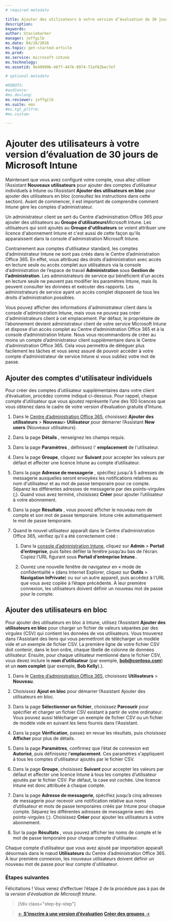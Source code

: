 ```yaml
---
# required metadata

title: Ajouter des utilisateurs à votre version d’évaluation de 30 jours de Microsoft Intune | Microsoft Intune
description:
keywords:
author: Staciebarker
manager: jeffgilb
ms.date: 04/28/2016
ms.topic: get-started-article
ms.prod:
ms.service: microsoft-intune
ms.technology:
ms.assetid: 9e40999b-46f7-447b-8974-72af82bec7ef

# optional metadata

#ROBOTS:
#audience:
#ms.devlang:
ms.reviewer: jeffgilb
ms.suite: ems
#ms.tgt_pltfrm:
#ms.custom:

---
```


# Ajouter des utilisateurs à votre version d’évaluation de 30 jours de Microsoft Intune
Maintenant que vous avez configuré votre compte, vous allez utiliser l’Assistant **Nouveaux utilisateurs** pour ajouter des comptes d’utilisateur individuels à Intune ou l’Assistant **Ajouter des utilisateurs en bloc** pour ajouter des utilisateurs en bloc (consultez les instructions dans cette section).  Avant de commencer, il est important de comprendre comment Intune gère les comptes d'administrateur.

Un administrateur client se sert du Centre d’administration Office 365 pour ajouter des utilisateurs au **Groupe d’utilisateurs**Microsoft Intune. Les utilisateurs qui sont ajoutés au  **Groupe d'utilisateurs** se voient attribuer une licence d'abonnement Intune et c'est aussi de cette façon qu'ils apparaissent dans la console d'administration Microsoft Intune.

Contrairement aux comptes d’utilisateur standard, les comptes d’administrateur Intune ne sont pas créés dans le Centre d’administration Office 365. En effet, vous attribuez des droits d’administration avec accès en lecture seule ou accès complet aux utilisateurs via la console d’administration de l’espace de travail **Administration** sous **Gestion de l’administration**. Les administrateurs de service qui bénéficient d'un accès en lecture seule ne peuvent pas modifier les paramètres Intune, mais ils peuvent consulter les données et exécuter des rapports. Les administrateurs de service ayant un accès complet disposent de tous les droits d'administration possibles.

Vous pouvez afficher des informations d'administrateur client dans la console d'administration Intune, mais vous ne pouvez pas créer d'administrateurs client à cet emplacement. Par défaut, le propriétaire de l’abonnement devient administrateur client de votre service Microsoft Intune et dispose d’un accès complet au Centre d’administration Office 365 et à la console d’administration Intune. Nous vous recommandons de créer au moins un compte d’administrateur client supplémentaire dans le Centre d’administration Office 365. Cela vous permettra de déléguer plus facilement les tâches et vous serez assuré de pouvoir accéder à votre compte d’administrateur de service Intune si vous oubliez votre mot de passe.

## Ajouter des comptes d'utilisateur individuels
Pour créer des comptes d’utilisateur supplémentaires dans votre client d’évaluation, procédez comme indiqué ci-dessous. Pour rappel, chaque compte d’utilisateur que vous ajoutez représente l’une des 100 licences que vous obtenez dans le cadre de votre version d’évaluation gratuite d’Intune.

1.  Dans le [Centre d’administration Office 365](http://go.microsoft.com/fwlink/p/?LinkId=698854), choisissez **Ajouter des utilisateurs** &gt; **Nouveau**&gt; **Utilisateur** pour démarrer l’Assistant **New users** (Nouveaux utilisateurs).

2.  Dans la page **Détails** , renseignez les champs requis.

3.  Dans la page **Paramètres** , définissez l' **emplacement** de l'utilisateur.

4.  Dans la page **Groupe**, cliquez sur **Suivant** pour accepter les valeurs par défaut et affecter une licence Intune au compte d’utilisateur.

5.  Dans la page **Adresse de messagerie** , spécifiez jusqu'à 5 adresses de messagerie auxquelles seront envoyées les notifications relatives au nom d'utilisateur et au mot de passe temporaire pour ce compte. Séparez les différentes adresses de messagerie par des points-virgules (;). Quand vous avez terminé, choisissez **Créer** pour ajouter l’utilisateur à votre abonnement.

6.  Dans la page **Résultats** , vous pouvez afficher le nouveau nom de compte et son mot de passe temporaire. Intune crée automatiquement le mot de passe temporaire.

7.  Quand le nouvel utilisateur apparaît dans le Centre d’administration Office 365, vérifiez qu’il a été correctement créé :

    1.  Dans la [console d’administration Intune](https://manage.microsoft.com/), cliquez sur **Admin** &gt; **Portail d’entreprise**, puis faites défiler la fenêtre jusqu’au bas de l’écran. Copiez l’URL figurant sous **Portail d’entreprise Intune**..

    2.  Ouvrez une nouvelle fenêtre de navigateur en « mode de confidentialité » (dans Internet Explorer, cliquez sur **Outils** &gt; **Navigation InPrivate**) ou sur un autre appareil, puis accédez à l’URL que vous avez copiée à l’étape précédente. À leur première connexion, les utilisateurs doivent définir un nouveau mot de passe pour le compte.

## Ajouter des utilisateurs en bloc
Pour ajouter des utilisateurs en bloc à Intune, utilisez l’Assistant **Ajouter des utilisateurs en bloc** pour charger un fichier de valeurs séparées par des virgules (CSV) qui contient les données de vos utilisateurs. Vous trouverez dans l'Assistant des liens qui vous permettront de télécharger un modèle vide et un exemple de fichier CSV. La première ligne de votre fichier CSV doit contenir, dans le bon ordre, chaque libellé de colonne de données utilisateur. Ensuite, pour chaque utilisateur mentionné dans le fichier CSV, vous devez inclure le **nom d’utilisateur** (par exemple, **bob@contoso.com**) et un **nom complet** (par exemple, **Bob Kelly**).).

1.  Dans le [Centre d’administration Office 365](http://go.microsoft.com/fwlink/p/?LinkId=698854), choisissez **Utilisateurs** &gt; **Nouveau**.

2.  Choisissez **Ajout en bloc** pour démarrer l’Assistant Ajouter des utilisateurs en bloc.

3.  Dans la page **Sélectionner un fichier**, choisissez **Parcourir** pour spécifier et charger un fichier CSV existant à partir de votre ordinateur. Vous pouvez aussi télécharger un exemple de fichier CSV ou un fichier de modèle vide en suivant les liens fournis dans l'Assistant.

4.  Dans la page **Vérification**, passez en revue les résultats, puis choisissez **Afficher** pour plus de détails.

5.  Dans la page **Paramètres**, confirmez que l’état de connexion est **Autorisé**, puis définissiez l’**emplacement**. Ces paramètres s'appliquent à tous les comptes d'utilisateur ajoutés par le fichier CSV.

6.  Dans la page **Groupe**, choisissez **Suivant** pour accepter les valeurs par défaut et affecter une licence Intune à tous les comptes d’utilisateur ajoutés par le fichier CSV. Par défaut, la case est cochée. Une licence Intune est donc attribuée à chaque compte.

7.  Dans la page **Adresse de messagerie**, spécifiez jusqu’à cinq adresses de messagerie pour recevoir une notification relative aux noms d’utilisateur et mots de passe temporaires créés par Intune pour chaque compte. Séparez les différentes adresses de messagerie avec des points-virgules (;). Choisissez **Créer** pour ajouter les utilisateurs à votre abonnement.

8.  Sur la page **Résultats** , vous pouvez afficher les noms de compte et le mot de passe temporaire pour chaque compte d'utilisateur.

Chaque compte d’utilisateur que vous avez ajouté par importation apparaît désormais dans le nœud **Utilisateurs** du Centre d’administration Office 365. À leur première connexion, les nouveaux utilisateurs doivent définir un nouveau mot de passe pour leur compte d'utilisateur.

### Étapes suivantes
Félicitations ! Vous venez d’effectuer l’étape 2 de la procédure pas à pas de la *version d’évaluation de Microsoft Intune*.

>[!div class="step-by-step"]

>[&larr; **S’inscrire à une version d’évaluation**](.\get-started-with-a-30-day-trial-of-microsoft-intune-step-1.md)     [**Créer des groupes** &rarr;](.\get-started-with-a-30-day-trial-of-microsoft-intune-step-3.md)  


<!--HONumber=May16_HO1-->


